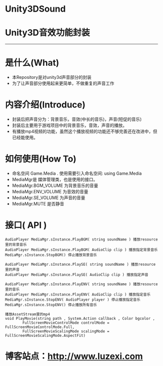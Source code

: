 Unity3DSound
============

# Unity3D音效功能封装
----------------------

# 是什么(What)
* 本Repository是对unity3d声音部分的封装
* 为了让声音部分使用起来更简单，不做重复的声音工作

# 内容介绍(Introduce)
* 封装后把声音分为：背景音乐，音效(中长的音乐)，声音(短促的音乐)
* 封装后主要用于游戏项目中的背景音乐，音效，声音的播放。
* 有播放mp4视频的功能，虽然这个播放视频的功能还不够完善还在改进中，但已经能使用。

# 如何使用(How To)
* 命名空间 Game.Media . 使用需要引入命名空间: using Game.Media
* MediaMgr是 媒体管理类，也是使用的接口。
* MediaMgr.BGM_VOLUME 为背景音乐的音量
* MediaMgr.ENV_VOLUME 为音效的音量
* MediaMgr.SE_VOLUME 为声音的音量
* MediaMgr.MUTE 是否静音

# 接口( API )
    AudioPlayer MediaMgr.sInstance.PlayBGM( string soundName ) 播放resource里的背景音乐
    AudioPlayer MediaMgr.sInstance.PlayBGM( AudioClip clip ) 播放指定背景音乐
    MediaMgr.sInstance.StopBGM() 停止播放背景音乐

    AudioPlayer MediaMgr.sInstance.PlaySE( string soundName ) 播放resource里的声音
    AudioPlayer MediaMgr.sInstance.PlaySE( AudioClip clip ) 播放指定声音

    AudioPlayer MediaMgr.sInstance.PlayENV( string soundName ) 播放resource里的音乐
    AudioPlayer MediaMgr.sInstance.PlayENV( AudioClip clip ) 播放指定音乐
    MediaMgr.sInstance.StopENV( AudioPlayer player ) 停止播放指定音乐
    MediaMgr.sInstance.StopENV() 停止播放所有音乐

    播放AssetStream里的mp4
    void PlayMovie(string path , System.Action callback , Color bgcolor ,
            FullScreenMovieControlMode controlMode = FullScreenMovieControlMode.Full,
            FullScreenMovieScalingMode scalingMode = FullScreenMovieScalingMode.AspectFit)



# 博客站点：http://www.luzexi.com